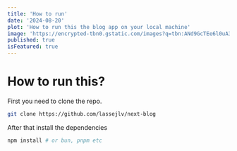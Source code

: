 ```yaml
---
title: 'How to run'
date: '2024-08-20'
plot: 'How to run this the blog app on your local machine'
image: 'https://encrypted-tbn0.gstatic.com/images?q=tbn:ANd9GcTEe6l0uA3g-GnCtSwyZCXhzAV356EabIjvgg&s'
published: true
isFeatured: true
---
```


# How to run this?

First you need to clone the repo.

```bash
git clone https://github.com/lassejlv/next-blog
```

After that install the dependencies

```bash
npm install # or bun, pnpm etc
```
